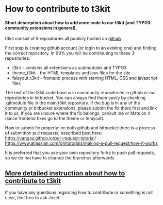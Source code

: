 # How to contribute to t3kit


#### Short description about how to add more code to our t3kit (and TYPO3 community extensions in general).

t3kit consist of 9 repositories all publicly hosted on [github](https://github.com/t3kit)

First step is creating github account (or login to an existing one) and finding the correct repository. In 99% you will be contributing to these 3 repositories:
- t3kit - contains all extensions as submodules and TYPO3
- theme_t3kit - the HTML templates and less files for the site
- felayout_t3kit - frontend process with starting HTML, CSS and javascript files

The rest of the t3kit code base is in community repositories in github or our repositories in bitbucket. You can always find them easily by checking .gitmodule file in the main t3kit repository. If the bug is in any of the community or bitbucket extensions, please submit the fix there first and link it to us. If you are unsure where the fix belongs, consult me or Mats on it (since frontend fixes go to the theme or felayout).

How to submit fix properly: on both github and bitbucket there is a process of submittion pull requests, described best here:
https://yangsu.github.io/pull-request-tutorial/
https://www.atlassian.com/git/tutorials/making-a-pull-request/how-it-works

It is preferred that you use your own repository forks to push pull requests, so we do not have to cleanup the branches afterwards.

## [More detailed instruction about how to contribute to t3kit](https://github.com/t3kit/t3kit/blob/master/CONTRIBUTING.md)


If you have any questions regarding how to contribute or something is not clear, feel free to ask Jozef.

 